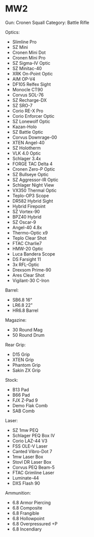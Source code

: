 # MW2

Gun: Cronen Squall
Category: Battle Rifle

Optics:

- Slimline Pro
- SZ Mini
- Cronen Mini Dot
- Cronen Mini Pro
- SZ Sigma-IV Optic
- SZ Minitac-40
- XRK On-Point Optic
- AIM OP-V4
- DF105 Relfex Sight
- Monocle CT90
- Corvus SOL-76
- SZ Recharge-DX
- SZ SRO-7
- Corio RE-X Pro
- Corio Enforcer Optic
- SZ Lonewolf Optic
- Kazan-Holo
- SZ Battle Optic
- Corvus Downrage-00
- XTEN Angel-40
- SZ Holotherm
- VLK 4.0 Optic
- Schlager 3.4x
- FORGE TAC Delta 4
- Cronen Zero-P Optic
- SZ Bullseye Optic
- SZ Aggressor-IR Optic
- Schlager Night View
- VX350 Thermal Optic
- Teplo-OP3 Scope
- DR582 Hybrid Sight
- Hybrid Firepoint
- SZ Vortex-90
- BPZ40 Hybrid
- SZ Oscar-9
- Angel-40 4.8x
- Thermo-Optic x9
- Teplo Clear Shot
- FTAC Charlie7
- HMW-20 Optic
- Luca Bandera Scope
- DS Farsight 11
- 3x RFL-Optic
- Drexsom Prime-90
- Ares Clear Shot
- Vigilant-30 C-Iron

Barrel:

- SB6.8 16"
- LR6.8 22"
- HR6.8 Barrel

Magazine:

- 30 Round Mag
- 50 Round Drum

Rear Grip:

- D15 Grip
- XTEN Grip
- Phantom Grip
- Sakin ZX Grip

Stock:

- B13 Pad
- B66 Pad
- FJX Z-Pad 9
- Demo Flak Comb
- SAB Comb

Laser:

- SZ 1mw PEQ
- Schlager PEQ Box IV
- Corio LAZ-44 V3
- FSS OLE-V Laser
- Canted Vibro-Dot 7
- 1mw Laser Box
- Stovl DR Laser Box
- Corvus PEQ Beam-5
- FTAC Grimline Laser
- Luminate-44
- DXS Flash 90

Ammunition:

- 6.8 Armor Piercing
- 6.8 Composite
- 6.8 Frangible
- 6.8 Hollowpoint
- 6.8 Overpressured +P
- 6.8 Incendiary
